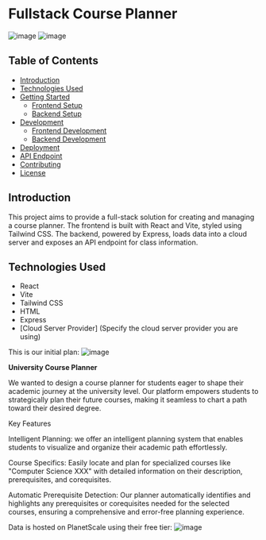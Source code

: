# Fullstack Course Planner

![image](https://github.com/peterhuang569/UofAPlanner/assets/132851695/55751400-4720-4da3-b708-d1636668cf7d)
![image](https://github.com/peterhuang569/UofAPlanner/assets/132851695/4fbf7641-3187-48c4-b049-065d0bf0fde1)

## Table of Contents
- [Introduction](#introduction)
- [Technologies Used](#technologies-used)
- [Getting Started](#getting-started)
  - [Frontend Setup](#frontend-setup)
  - [Backend Setup](#backend-setup)
- [Development](#development)
  - [Frontend Development](#frontend-development)
  - [Backend Development](#backend-development)
- [Deployment](#deployment)
- [API Endpoint](#api-endpoint)
- [Contributing](#contributing)
- [License](#license)

## Introduction

This project aims to provide a full-stack solution for creating and managing a course planner. The frontend is built with React and Vite, styled using Tailwind CSS. The backend, powered by Express, loads data into a cloud server and exposes an API endpoint for class information. 

## Technologies Used

- React
- Vite
- Tailwind CSS
- HTML
- Express
- [Cloud Server Provider] (Specify the cloud server provider you are using)

This is our initial plan:
![image](https://github.com/peterhuang569/UofAPlanner/assets/132851695/a3619d1e-e266-4d85-a2ec-6997c1788f5a)

**University Course Planner**

We wanted to design a course planner for students eager to shape their academic journey at the university level. Our platform empowers students to strategically plan their future courses, making it seamless to chart a path toward their desired degree.

Key Features

Intelligent Planning: we offer an intelligent planning system that enables students to visualize and organize their academic path effortlessly.

Course Specifics: Easily locate and plan for specialized courses like "Computer Science XXX" with detailed information on their description, prerequisites, and corequisites.

Automatic Prerequisite Detection: Our planner automatically identifies and highlights any prerequisites or corequisites needed for the selected courses, ensuring a comprehensive and error-free planning experience.



Data is hosted on PlanetScale using their free tier:
![image](https://github.com/peterhuang569/UofAPlanner/assets/132851695/0f3f128c-656b-4215-a68d-f815a6f19742)
